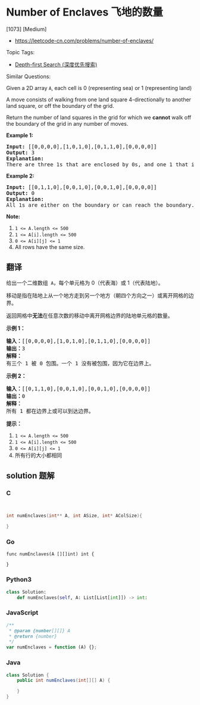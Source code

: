 # Number of Enclaves 飞地的数量

[1073] [Medium]

- https://leetcode-cn.com/problems/number-of-enclaves/

Topic Tags:

- [Depth-first Search (深度优先搜索)](https://leetcode-cn.com/tag/depth-first-search/)

Similar Questions:

Given a 2D array `A`, each cell is 0 (representing sea) or 1 (representing land)

A move consists of walking from one land square 4-directionally to another land square, or off the boundary of the grid.

Return the number of land squares in the grid for which we **cannot** walk off the boundary of the grid in any number of moves.

**Example 1:**

<pre><strong>Input: </strong><span id="example-input-1-1">[[0,0,0,0],[1,0,1,0],[0,1,1,0],[0,0,0,0]]</span>
<strong>Output: </strong><span id="example-output-1">3</span>
<strong>Explanation: </strong>
There are three 1s that are enclosed by 0s, and one 1 that isn't enclosed because its on the boundary.</pre>

**Example 2:**

<pre><strong>Input: </strong><span id="example-input-2-1">[[0,1,1,0],[0,0,1,0],[0,0,1,0],[0,0,0,0]]</span>
<strong>Output: </strong><span id="example-output-2">0</span>
<strong>Explanation: </strong>
All 1s are either on the boundary or can reach the boundary.
</pre>

**Note:**

1.  `1 <= A.length <= 500`
2.  `1 <= A[i].length <= 500`
3.  `0 <= A[i][j] <= 1`
4.  All rows have the same size.

## 翻译

给出一个二维数组  `A`，每个单元格为 0（代表海）或 1（代表陆地）。

移动是指在陆地上从一个地方走到另一个地方（朝四个方向之一）或离开网格的边界。

返回网格中**无法**在任意次数的移动中离开网格边界的陆地单元格的数量。

**示例 1：**

<pre><strong>输入：</strong>[[0,0,0,0],[1,0,1,0],[0,1,1,0],[0,0,0,0]]
<strong>输出：</strong>3
<strong>解释： </strong>
有三个 1 被 0 包围。一个 1 没有被包围，因为它在边界上。</pre>

**示例 2：**

<pre><strong>输入：</strong>[[0,1,1,0],[0,0,1,0],[0,0,1,0],[0,0,0,0]]
<strong>输出：</strong>0
<strong>解释：</strong>
所有 1 都在边界上或可以到达边界。</pre>

**提示：**

1.  `1 <= A.length <= 500`
2.  `1 <= A[i].length <= 500`
3.  `0 <= A[i][j] <= 1`
4.  所有行的大小都相同

## solution 题解

### C

```c


int numEnclaves(int** A, int ASize, int* AColSize){

}


```

### Go

```golang
func numEnclaves(A [][]int) int {

}
```

### Python3

```python
class Solution:
    def numEnclaves(self, A: List[List[int]]) -> int:

```

### JavaScript

```javascript
/**
 * @param {number[][]} A
 * @return {number}
 */
var numEnclaves = function (A) {};
```

### Java

```java
class Solution {
    public int numEnclaves(int[][] A) {

    }
}
```

